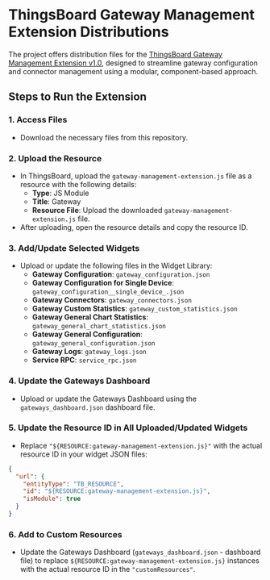 # ThingsBoard Gateway Management Extension Distributions

The project offers distribution files for the [ThingsBoard Gateway Management Extension v1.0][1], designed to streamline gateway configuration and connector management using a modular, component-based approach.
## Steps to Run the Extension

### 1. Access Files
- Download the necessary files from this repository.

### 2. Upload the Resource
- In ThingsBoard, upload the `gateway-management-extension.js` file as a resource with the following details:
    - **Type**: JS Module
    - **Title**: Gateway
    - **Resource File**: Upload the downloaded `gateway-management-extension.js` file.
- After uploading, open the resource details and copy the resource ID.

### 3. Add/Update Selected Widgets
- Upload or update the following files in the Widget Library:
    - **Gateway Configuration**: `gateway_configuration.json`
    - **Gateway Configuration for Single Device**: `gateway_configuration__single_device_.json`
    - **Gateway Connectors**: `gateway_connectors.json`
    - **Gateway Custom Statistics**: `gateway_custom_statistics.json`
    - **Gateway General Chart Statistics**: `gateway_general_chart_statistics.json`
    - **Gateway General Configuration**: `gateway_general_configuration.json`
    - **Gateway Logs**: `gateway_logs.json`
    - **Service RPC**: `service_rpc.json`

### 4. Update the Gateways Dashboard
- Upload or update the Gateways Dashboard using the `gateways_dashboard.json` dashboard file.

### 5. Update the Resource ID in All Uploaded/Updated Widgets
- Replace `"${RESOURCE:gateway-management-extension.js}"` with the actual resource ID in your widget JSON files:
```json
{ 
  "url": { 
    "entityType": "TB_RESOURCE", 
    "id": "${RESOURCE:gateway-management-extension.js}", 
    "isModule": true 
  } 
}
```

### 6. Add to Custom Resources
- Update the Gateways Dashboard (`gateways_dashboard.json` - dashboard file) to replace `${RESOURCE:gateway-management-extension.js}` instances with the actual resource ID in the `"customResources"`.

[1]: https://github.com/thingsboard/gateway-management-extensions
